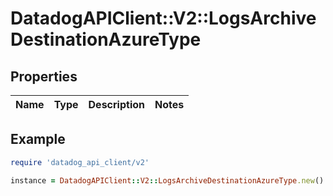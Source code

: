 # DatadogAPIClient::V2::LogsArchiveDestinationAzureType

## Properties

| Name | Type | Description | Notes |
| ---- | ---- | ----------- | ----- |

## Example

```ruby
require 'datadog_api_client/v2'

instance = DatadogAPIClient::V2::LogsArchiveDestinationAzureType.new()
```
